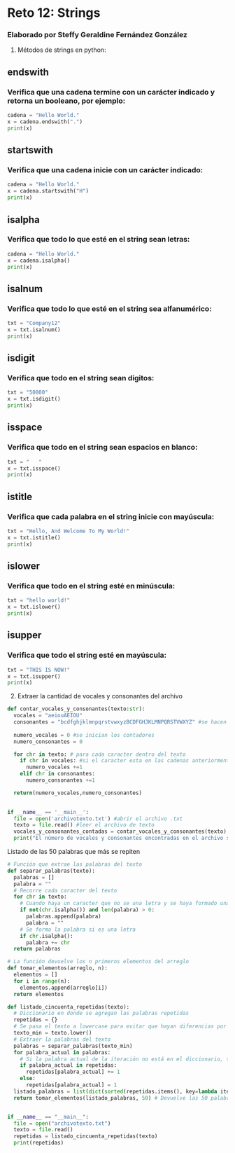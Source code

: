 # Reto 12: Strings
### Elaborado por Steffy Geraldine Fernández González
1. Métodos de strings en python:
## endswith
### Verifica que una cadena termine con un carácter indicado y retorna un booleano, por ejemplo:
```python
cadena = "Hello World."
x = cadena.endswith(".")
print(x)
```

## startswith
### Verifica que una cadena inicie con un carácter indicado:
```python
cadena = "Hello World."
x = cadena.startswith("H")
print(x)
```

## isalpha
### Verifica que todo lo que esté en el string sean letras:
```python
cadena = "Hello World."
x = cadena.isalpha()
print(x)
```

## isalnum
### Verifica que todo lo que esté en el string sea alfanumérico:
```python
txt = "Company12"
x = txt.isalnum()
print(x)
```
## isdigit
### Verifica que todo en el string sean dígitos:
```python
txt = "50800"
x = txt.isdigit()
print(x)
```
## isspace
### Verifica que todo en el string sean espacios en blanco:
```python
txt = "   "
x = txt.isspace()
print(x)
```
## istitle
### Verifica que cada palabra en el string inicie con mayúscula:
```python
txt = "Hello, And Welcome To My World!"
x = txt.istitle()
print(x)
```
## islower
### Verifica que todo en el string esté en minúscula:
```python
txt = "hello world!"
x = txt.islower()
print(x)
```
## isupper
### Verifica que todo el string esté en mayúscula:
```python
txt = "THIS IS NOW!"
x = txt.isupper()
print(x)
```
2. Extraer la cantidad de vocales y consonantes del archivo
```python
def contar_vocales_y_consonantes(texto:str):
  vocales = "aeiouAEIOU"
  consonantes = "bcdfghjklmnpqrstvwxyzBCDFGHJKLMNPQRSTVWXYZ" #se hacen las cadenas con minusculas y mayusculas
  
  numero_vocales = 0 #se inician los contadores
  numero_consonantes = 0

  for chr in texto: # para cada caracter dentro del texto
    if chr in vocales: #si el caracter esta en las cadenas anteriormente especificadas, hacer:
      numero_vocales +=1
    elif chr in consonantes:
      numero_consonantes +=1

  return(numero_vocales,numero_consonantes) 
   

if __name__ == '__main__':
  file = open('archivotexto.txt') #abrir el archivo .txt
  texto = file.read() #leer el archivo de texto
  vocales_y_consonantes_contadas = contar_vocales_y_consonantes(texto) #llamar a la funcion 
  print("El número de vocales y consonantes encontradas en el archivo son respectivamente " +str(vocales_y_consonantes_contadas))
```
Listado de las 50 palabras que más se repiten
```python
# Función que extrae las palabras del texto
def separar_palabras(texto):
  palabras = []
  palabra = ""
  # Recorre cada caracter del texto
  for chr in texto:
    # Cuando haya un caracter que no se una letra y se haya formado una palabra se agrega para luego formar la siguiente
    if not(chr.isalpha()) and len(palabra) > 0:
      palabras.append(palabra)
      palabra = ""
    # Se forma la palabra si es una letra
    if chr.isalpha():
      palabra += chr
  return palabras

# La función devuelve los n primeros elementos del arreglo
def tomar_elementos(arreglo, n):
  elementos = []
  for i in range(n):
    elementos.append(arreglo[i])
  return elementos

def listado_cincuenta_repetidas(texto):
  # Diccionario en donde se agregan las palabras repetidas
  repetidas = {}
  # Se pasa el texto a lowercase para evitar que hayan diferencias por las mayúsculas
  texto_min = texto.lower()
  # Extraer la palabras del texto
  palabras = separar_palabras(texto_min)
  for palabra_actual in palabras:
    # Si la palabra actual de la iteración no está en el diccionario, se inicializa su contador en 1. Si ya esta, se va aumentando el contador
    if palabra_actual in repetidas:
      repetidas[palabra_actual] += 1
    else:
      repetidas[palabra_actual] = 1
  listado_palabras = list(dict(sorted(repetidas.items(), key=lambda item: item[1], reverse=True)).keys()) # Ordena los elementos del diccionario en orden descendente y se toman las keys, que son la palabras repetidas, para convertirlos en una lista
  return tomar_elementos(listado_palabras, 50) # Devuelve las 50 palabras más repetidas


if __name__ == "__main__":
  file = open("archivotexto.txt")
  texto = file.read()
  repetidas = listado_cincuenta_repetidas(texto)
  print(repetidas)
```

